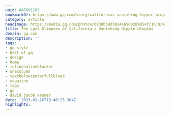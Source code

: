 ```yaml
---
uuid: 645601183
bookmarkOf: https://www.gq.com/story/californias-vanishing-hippie-utopias
category: article
headImage: https://media.gq.com/photos/6138b50d3024e650020985ef/16:9/w_1280,c_limit/hippie-homes-gq-style-fall-winter-2021-social.jpg
title: The Last Glimpses of California's Vanishing Hippie Utopias
domain: gq.com
description: ''
tags:
- gq style
- best of gq
- design
- home
- inlinenativeblocker
- onecolumn
- textbelowcenterfullbleed
- magazine
- tags
- gq
- david jacob kramer
date: '2023-01-26T19:46:23.364Z'
highlights:
---
```



